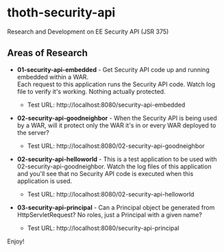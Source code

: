 # thoth-security-api

Research and Development on EE Security API (JSR 375)

Areas of Research
------------------

* **01-security-api-embedded** - Get Security API code up and running embedded within a WAR.  
    Each request to this application runs the Security API code.  Watch log file
    to verify it's working.  Nothing actually protected.
  * Test URL: http://localhost:8080/security-api-embedded

* **02-security-api-goodneighbor** - When the Security API is being used by a WAR, 
            will it protect only the WAR it's in or every WAR 
            deployed to the server?
  * Test URL: http://localhost:8080/02-security-api-goodneighbor

* **02-security-api-helloworld** - This is a test application to be used
            with 02-security-api-goodneighbor.  Watch the log files of
            this application and you'll see that no Security API code
            is executed when this application is used.
  * Test URL: http://localhost:8080/02-security-api-helloworld

* **03-security-api-principal** - Can a Principal object be generated
            from HttpServletRequest?  No roles, just a Principal with 
            a given name?
  * Test URL: http://localhost:8080/security-api-principal

Enjoy!

